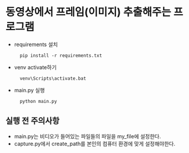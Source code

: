 # 동영상에서 프레임(이미지) 추출해주는 프로그램

- requirements 설치
        
        pip install -r requirements.txt
- venv activate하기

        venv\Scripts\activate.bat
- main.py 실행

        python main.py

## 실행 전 주의사항

- main.py는 비디오가 들어있는 파일들의 파일을 my_file에 설정한다.
- capture.py에서 create_path를 본인의 컴퓨터 환경에 맞게 설정해야한다.